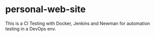 # personal-web-site
This is a CI Testing with Docker, Jenkins and Newman for automation testing in a DevOps env.
